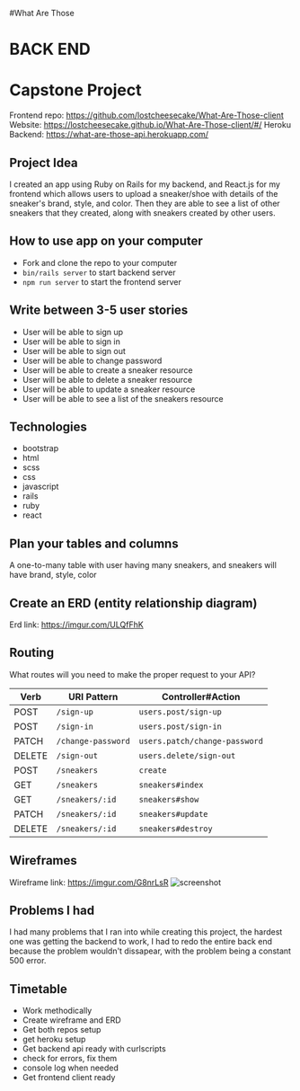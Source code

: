 #What Are Those

# BACK END
# Capstone Project

Frontend repo: https://github.com/lostcheesecake/What-Are-Those-client
Website: https://lostcheesecake.github.io/What-Are-Those-client/#/
Heroku Backend: https://what-are-those-api.herokuapp.com/


## Project Idea

I created an app using Ruby on Rails for my backend, and React.js for my frontend which allows users to upload a sneaker/shoe with details of the
sneaker's brand, style, and color. Then they are able to see a list of other
sneakers that they created, along with sneakers created by other users.



## How to use app on your computer

- Fork and clone the repo to your computer
- `bin/rails server` to start backend server
- `npm run server` to start the frontend server


## Write between 3-5 user stories


- User will be able to sign up
- User will be able to sign in
- User will be able to sign out
- User will be able to change password
- User will be able to create a sneaker resource
- User will be able to delete a sneaker resource
- User will be able to update a sneaker resource
- User will be able to see a list of the sneakers resource


## Technologies

- bootstrap
- html
- scss
- css
- javascript
- rails
- ruby
- react


## Plan your tables and columns

A one-to-many table with user having many sneakers,
and sneakers will have brand, style, color



## Create an ERD (entity relationship diagram)

Erd link: https://imgur.com/ULQfFhK


## Routing

What routes will you need to make the proper request to your API?

| Verb    | URI Pattern            | Controller#Action             |
|---------|------------------------|-------------------------------|
| POST    | `/sign-up`             | `users.post/sign-up`          |
| POST    | `/sign-in`             | `users.post/sign-in`          |
| PATCH   | `/change-password`     | `users.patch/change-password` |
| DELETE  | `/sign-out`            | `users.delete/sign-out`       |
| POST    | `/sneakers`           | `create`                      |
| GET     | `/sneakers`           | `sneakers#index`             |
| GET     | `/sneakers/:id`       | `sneakers#show`              |
| PATCH   | `/sneakers/:id`       | `sneakers#update`            |
| DELETE  | `/sneakers/:id`       | `sneakers#destroy`           |


## Wireframes

Wireframe link: https://imgur.com/G8nrLsR
![screenshot](https://i.imgur.com/8V8c3c5.png)


## Problems I had

I had many problems that I ran into while creating this project, the hardest one
was getting the backend to work, I had to redo the entire back end because the
problem wouldn't dissapear, with the problem being a constant 500 error.


## Timetable

- Work methodically
- Create wireframe and ERD
- Get both repos setup
- get heroku setup
- Get backend api ready with curlscripts
- check for errors, fix them
- console log when needed
- Get frontend client ready
